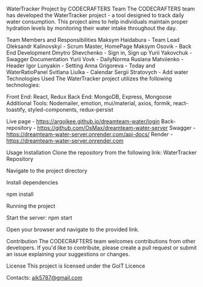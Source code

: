 
WaterTracker Project by CODECRAFTERS Team
The CODECRAFTERS team has developed the WaterTracker project - a tool designed to track daily water consumption. This project aims to help individuals maintain proper hydration levels by monitoring their water intake throughout the day.

Team Members and Responsibilities
Maksym Haidabura - Team Lead
Oleksandr Kalinovskyi - Scrum Master, HomePage
Maksym Osovik - Back End Development
Dmytro Shevchenko - Sign in, Sign up
Yurii Yakovchuk - Swagger Documentation
Yurii Vovk - DailyNorma
Ruslana Matviienko - Header
Igor Lunyakin - Setting
Anna Grigoreva - Today and WaterRatioPanel
Svitlana Liulka - Calendar
Sergii Stratovych - Add water
Technologies Used
The WaterTracker project utilizes the following technologies:

Front End: React, Redux
Back End: MongoDB, Express, Mongoose
Additional Tools: Nodemailer, emotion, mui/material, axios, formik, react-toastify, styled-components, redux-persist

Live page - https://argojkee.github.io/dreamteam-water/login
Back-repository - https://github.com/OsMax/dreamteam-water-server
Swagger - https://dreamteam-water-server.onrender.com/api-docs/
Render - https://dreamteam-water-server.onrender.com

Usage
Installation
Clone the repository from the following link:
WaterTracker Repository

Navigate to the project directory

Install dependencies

npm install

Running the project

Start the server:
npm start

Open your browser and navigate to the provided link.

Contribution
The CODECRAFTERS team welcomes contributions from other developers. If you'd like to contribute, please create a pull request or submit an issue explaining your suggestions or changes.

License
This project is licensed under the GoIT Licence

Contacts: aik5787@gmail.com